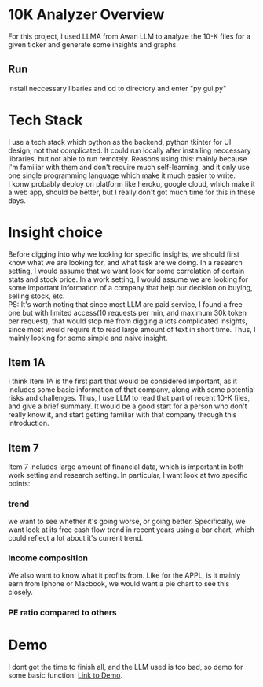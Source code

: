 # 10K Analyzer Overview
For this project, I used LLMA from Awan LLM to analyze the 10-K files for a given ticker and generate some insights and graphs. 
## Run
install neccessary libaries and cd to directory and enter "py gui.py"
# Tech Stack
I use a tech stack which python as the backend, python tkinter for UI design, not that complicated. It could run locally after installing neccessary libraries, but not able to run remotely. Reasons using this: mainly because I'm familiar with them and don't require much self-learning, and it only use one single programming language which make it much easier to write.<br>
I konw probably deploy on platform like heroku, google cloud, which make it a web app, should be better, but I really don't got much time for this in these days.
# Insight choice
Before digging into why we looking for specific insights, we should first know what we are looking for, and what task are we doing. In a research setting, I would assume that we want look for some correlation of certain stats and stock price. In a work setting, I would assume we are looking for some important information of a company that help our decision on buying, selling stock, etc.<br>
PS: It's worth noting that since most LLM are paid service, I found a free one but with limited access(10 requests per min, and maximum 30k token per request), that would stop me from digging a lots complicated insights, since most would require it to read large amount of text in short time. Thus, I mainly looking for some simple and naive insight.
## Item 1A
I think Item 1A is the first part that would be considered important, as it includes some basic information of that company, along with some potential risks and challenges. Thus, I use LLM to read that part of recent 10-K files, and give a brief summary. It would be a good start for a person who don't really know it, and start getting familiar with that company through this introduction.
## Item 7
Item 7 includes large amount of financial data, which is important in both work setting and research setting. In particular, I want look at two specific points:
### trend
we want to see whether it's going worse, or going better. Specifically, we want look at its free cash flow trend in recent years using a bar chart, which could reflect a lot about it's current trend.
### Income composition
We also want to know what it profits from. Like for the APPL, is it mainly earn from Iphone or Macbook, we would want a pie chart to see this closely.
### PE ratio compared to others
# Demo
I dont got the time to finish all, and the LLM used is too bad, so demo for some basic function: [Link to Demo](https://youtu.be/UVpf-Za8BAY).


